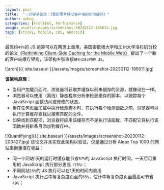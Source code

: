 ```yaml
---
layout: post
title:  "一分钟读论文：《重新思考移动客⼾端的网页缓存》"
author: unbug
categories: [FrontEnd, Performance]
image: assets/images/screenshot-20230112-185611.jpg
tags: [sticky, Mobile, iOS, Android]
---
```

最高约`49%`的 JS 运算可以在网页上重用。美国密歇根⼤学和加州⼤学洛杉矶分校的论文[《Rethinking Client-Side Caching for the Mobile Web》][paper1-url] 提出了一个新的客户端缓存架构，该架构主张直接`缓存运行时的 JS`。

![arch]({{ site.baseurl }}/assets/images/screenshot-20230112-185611.jpg)

**该架构原理：**
- 当用户加载页面时，浏览器将获取并缓存以前未缓存的资源，就像现在一样。 
- 浏览器可以使用（离线）静态程序分析来检测缓存的脚本，以跟踪每个 JavaScript 函数访问或修改的状态。
- 当在任何页面加载中执行检测脚本时，在执行每个检测函数之前，浏览器可以执行计算缓存查找以搜索匹配的文件。
- 如果找到匹配项，浏览器将应用该缓存而不是执行该函数，不匹配它将执行该函数并将新条目添加到缓存中。

![Quantifying]({{ site.baseurl }}/assets/images/screenshot-20230112-203427.jpg)
该论文并未实现此架构以验证，仅是通过分析 Aleax Top 1000 的网站来衡量潜在收益：
- 同一个网站1天的运行时缓存能节省`57%`的 JavaScript 执⾏时间，⼀天后可重⽤的 JavaScript 执⾏部分更⾼`（75%）`；
- 不同网站`15%`的 JS 执行可以在1天的时间内重⽤
- JavaScript 执⾏占中等复杂度页面的`65%`，估计中等复杂度⻚⾯最高可节省`49%`；

[paper1-url]: http://web.eecs.umich.edu/~harshavm/papers/hotmobile21.pdf